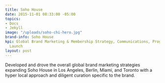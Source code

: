 ```yaml
---
title: Soho House
date: 2015-11-01 08:33:00 -05:00
topics:
- Docs
- Jekyll
image: "/uploads/soho-chi-hero.jpg"
brand-info: Soho House
kpi: Global Brand Marketing & Membership Strategy, Communications, Programming, Partnerships,
  Launch
layout: post
---
```


Developed and drove the overall global brand marketing strategies expanding Soho House in Los Angeles, Berlin, Miami, and Toronto with a hyper local approach and diligent curation specific to the brand. 

